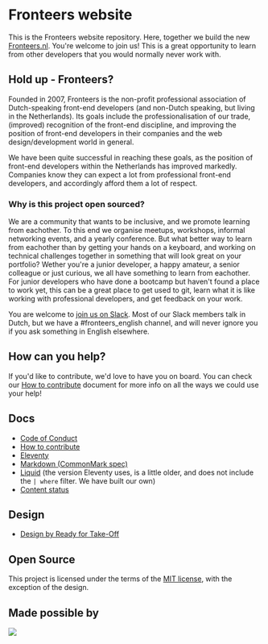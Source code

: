 # Fronteers website

This is the Fronteers website repository. Here, together we build the new [Fronteers.nl](https://fronteers.nl). You're welcome to join us! This is a great opportunity to learn from other developers that you would normally never work with.

## Hold up - Fronteers?

Founded in 2007, Fronteers is the non-profit professional association of Dutch-speaking front-end developers (and non-Dutch speaking, but living in the Netherlands). Its goals include the professionalisation of our trade, (improved) recognition of the front-end discipline, and improving the position of front-end developers in their companies and the web design/development world in general.

We have been quite successful in reaching these goals, as the position of front-end developers within the Netherlands has improved markedly. Companies know they can expect a lot from professional front-end developers, and accordingly afford them a lot of respect.

### Why is this project open sourced?

We are a community that wants to be inclusive, and we promote learning from eachother. To this end we organise meetups, workshops, informal networking events, and a yearly conference. But what better way to learn from eachother than by getting your hands on a keyboard, and working on technical challenges together in something that will look great on your portfolio? Wether you're a junior developer, a happy amateur, a senior colleague or just curious, we all have something to learn from eachother. For junior developers who have done a bootcamp but haven't found a place to work yet, this can be a great place to get used to git, learn what it is like working with professional developers, and get feedback on your work.

You are welcome to [join us on Slack](https://fronteers-slack.herokuapp.com/). Most of our Slack members talk in Dutch, but we have a #fronteers_english channel, and will never ignore you if you ask something in English elsewhere.

## How can you help?

If you'd like to contribute, we'd love to have you on board. You can check our [How to contribute](docs/contribute.md) document for more info on all the ways we could use your help!

## Docs

- [Code of Conduct](docs/code-of-conduct.md)
- [How to contribute](docs/contribute.md)
- [Eleventy](https://www.11ty.dev/docs/)
- [Markdown (CommonMark spec)](https://spec.commonmark.org/0.29/)
- [Liquid](https://shopify.github.io/liquid/) (the version Eleventy uses, is a little older, and does not include the `| where` filter. We have built our own)
- [Content status](docs/content.md)

## Design

- [Design by Ready for Take-Off](https://xd.adobe.com/view/bd533314-bf05-4cbe-b634-499f8f25dbbc-e800/)

## Open Source

This project is licensed under the terms of the [MIT license](LICENSE), with the exception of the design.

## Made possible by

<a href="https://www.netlify.com">
  <img src="https://www.netlify.com/img/global/badges/netlify-dark.svg"/>
</a>
